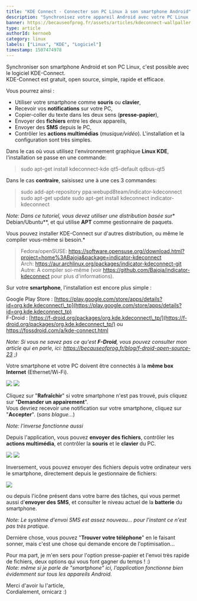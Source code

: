 ```yaml
---
title: "KDE Connect - Connecter son PC Linux à son smartphone Android"
description: "Synchronisez votre appareil Android avec votre PC Linux ! "
banner: https://becauseofprog.fr/assets/articles/kdeconnect-wallpaller.png
type: article
authorId: kernoeb
category: linux
labels: ["Linux", "KDE", "Logiciel"]
timestamp: 1507474978
---
```


Synchroniser son smartphone Android et son PC Linux, c'est possible avec le logiciel KDE-Connect.  
 KDE-Connect est gratuit, open source, simple, rapide et efficace.

 Vous pourrez ainsi :

  * Utiliser votre smartphone comme **souris** ou **clavier**,
 * Recevoir vos **notifications** sur votre PC,
 * Copier-coller du texte dans les deux sens (**presse-papier**),
 * Envoyer des **fichiers** entre les deux appareils,
 * Envoyer des **SMS** depuis le PC,
 * Contrôler les **actions multimédias** (*musique/vidéo*).
  L'installation et la configuration sont très simples.

 Dans le cas où vous utilisez l'environnement graphique **Linux KDE**, l'installation se passe en une commande:

 
>   sudo apt-get install kdeconnect-kde qt5-default qdbus-qt5  

Dans le cas **contraire**, saisissez une à une ces 3 commandes:

> sudo add-apt-repository ppa:webupd8team/indicator-kdeconnect
> sudo apt-get update sudo apt-get install kdeconnect indicator-kdeconnect  

*Note: Dans ce tutoriel, vous devez utiliser une distribution basée sur** Debian/Ubuntu**, et qui utilise **APT** comme gestionnaire de paquets.  
 
 Vous pouvez installer KDE-Connect sur d'autres distribution, ou même le compiler vous-même si besoin.*

 
>  Fedora/openSUSE: <https://software.opensuse.org//download.html?project=home%3ABajoja&package=indicator-kdeconnect>  
>  Arch: <https://aur.archlinux.org/packages/indicator-kdeconnect-git>  
>  Autre: À compiler soi-même (voir <https://github.com/Bajoja/indicator-kdeconnect> pour plus d'informations).
> 
>    

 Sur votre **smartphone**, l'installation est encore plus simple :

 Google Play Store : [https://play.google.com/store/apps/details?id=org.kde.kdeconnect\_tp](https://play.google.com/store/apps/details?id=org.kde.kdeconnect_tp)  
 F-Droid : [https://f-droid.org/packages/org.kde.kdeconnect\_tp/](https://f-droid.org/packages/org.kde.kdeconnect_tp/) ou <https://fossdroid.com/a/kde-connect.html>

 *Note: Si vous ne savez pas ce qu'est **F-Droid**, vous pouvez consulter mon article qui en parle, ici: <https://becauseofprog.fr/blog/f-droid-open-source-23> ;)*

  

 Votre smartphone et votre PC doivent être connectés à la **même box Internet** (Ethernet/Wi-Fi).

 ![](https://becauseofprog.fr/assets/articles/kdeconnect-2.png) ![](https://becauseofprog.fr/assets/articles/kdeconnect-3.png)

 Cliquez sur "**Rafraîchir**" si votre smartphone n'est pas trouvé, puis cliquez sur "**Demander un appairement**".  
 Vous devriez recevoir une notification sur votre smartphone, cliquez sur "**Accepter**". (*sans blague...*)

 *Note: l'inverse fonctionne aussi*

 Depuis l'application, vous pouvez **envoyer des fichiers**, contrôler les **actions multimédia**, et contrôler la **souris** et le **clavier** du PC.

 ![](https://becauseofprog.fr/assets/articles/kdeconnect-4.png) ![](https://becauseofprog.fr/assets/articles/kdeconnect-5.png)

 Inversement, vous pouvez envoyer des fichiers depuis votre ordinateur vers le smartphone, directement depuis le gestionnaire de fichiers:

 ![](https://becauseofprog.fr/assets/articles/kdeconnect-6.png)

 ou depuis l'icône présent dans votre barre des tâches, qui vous permet aussi d'**envoyer des SMS**, et consulter le niveau actuel de la **batterie** du smartphone.

 *Note: Le système d'envoi SMS est assez nouveau... pour l'instant ce n'est pas très pratique.*

 Dernière chose, vous pouvez "**Trouver votre téléphone**" en le faisant sonner, mais c'est une chose qui demande encore de l'optimisation... 

  

 Pour ma part, je m'en sers pour l'option presse-papier et l'envoi très rapide de fichiers, deux options qui vous font gagner du temps ! :)  
 *Note: même si je parle de "smartphone" ici, l'application fonctionne bien évidemment sur tous les appareils Android.*

  

 Merci d'avoir lu l'article,  
 Cordialement, ornicarz :)

 
